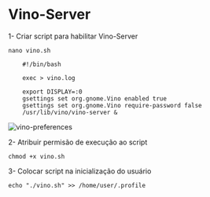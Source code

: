 Vino-Server 
==================================================================================

1- Criar script para habilitar Vino-Server

	nano vino.sh

		#!/bin/bash

		exec > vino.log

		export DISPLAY=:0
		gsettings set org.gnome.Vino enabled true
		gsettings set org.gnome.Vino require-password false
		/usr/lib/vino/vino-server &

![vino-preferences](img/vino-preferences.png)


2- Atribuir permisão de execução ao script

	chmod +x vino.sh

3- Colocar script na inicialização do usuário

	echo "./vino.sh" >> /home/user/.profile

		
